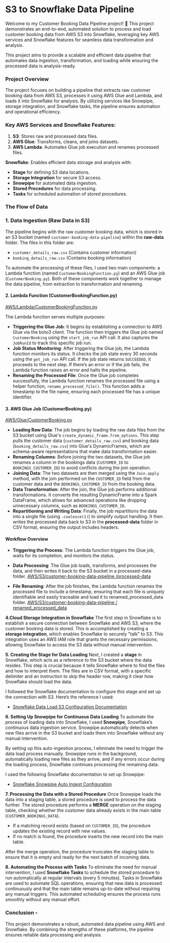 # **S3 to Snowflake Data Pipeline**

Welcome to my Customer Booking Data Pipeline project! 🚀 This project demonstrates an end-to-end, automated solution to process and load customer booking data from AWS S3 into Snowflake, leveraging key AWS services and Snowflake features for seamless data transformation and analysis.

This project aims to provide a scalable and efficient data pipeline that automates data ingestion, transformation, and loading while ensuring the processed data is analysis-ready.

### **Project Overview**

The project focuses on building a pipeline that extracts raw customer booking data from AWS S3, processes it using AWS Glue and Lambda, and loads it into Snowflake for analysis. By utilizing services like Snowpipe, storage integration, and Snowflake tasks, the pipeline ensures automation and operational efficiency.

### **Key AWS Services and Snowflake Features:**

1. **S3**: Stores raw and processed data files.  
2. **AWS Glue**: Transforms, cleans, and joins datasets.  
3. **AWS Lambda**: Automates Glue job execution and renames processed files.  

**Snowflake**: Enables efficient data storage and analysis with:  
- **Stage** for defining S3 data locations.  
- **Storage Integration** for secure S3 access.  
- **Snowpipe** for automated data ingestion.  
- **Stored Procedures** for data processing.  
- **Tasks** for scheduled automation of stored procedures.  

### **The Flow of Data**

### 1. **Data Ingestion (Raw Data in S3)**

The pipeline begins with the raw customer booking data, which is stored in an S3 bucket (named `customer-booking-data-pipeline`) within the **raw-data** folder. The files in this folder are:

- `customer_details_raw.csv` (Contains customer information)
- `booking_details_raw.csv` (Contains booking information)

To automate the processing of these files, I used two main components: a Lambda function (named `CustomerBookingFunction.py`) and an AWS Glue job (`CustomerBooking.py`). Both of these components work together to manage the data pipeline, from extraction to transformation and renaming.

#### 2. **Lambda Function (CustomerBookingFunction.py)**


[AWS/Lambda/CustomerBookingFunction.py](AWS/Lambda/CustomerBookingFunction.py)

The Lambda function serves multiple purposes:
- **Triggering the Glue Job**: It begins by establishing a connection to AWS Glue via the boto3 client. The function then triggers the Glue job named `CustomerBooking` using the `start_job_run` API call. It also captures the `JobRunId` to track this specific job run.
- **Job Status Monitoring**: After triggering the Glue job, the Lambda function monitors its status. It checks the job state every 30 seconds using the `get_job_run` API call. If the job state returns `SUCCEEDED`, it proceeds to the next step. If there’s an error or if the job fails, the Lambda function raises an error and halts the pipeline.
- **Renaming the Processed File**: Once the Glue job completes successfully, the Lambda function renames the processed file using a helper function, `rename_processed_file()`. This function adds a timestamp to the file name, ensuring each processed file has a unique identifier.

#### 3. **AWS Glue Job (CustomerBooking.py)**


[AWS/Glue/CustomerBooking.py](AWS/Glue/CustomerBooking.py)

- **Loading Raw Data**: The job begins by loading the raw data files from the S3 bucket using Glue's `create_dynamic_frame.from_options`. This step pulls the customer data (`customer_details_raw.csv`) and booking data (`booking_details_raw.csv`) into Glue's DynamicFrames, which are schema-aware representations that make data transformation easier.
- **Renaming Columns**: Before joining the two datasets, the Glue job renames a column in the bookings data (`CUSTOMER_ID` to `BOOKINGS_CUSTOMER_ID`) to avoid conflicts during the join operation.
- **Joining Data**: The two datasets are then merged using the `Join.apply` method, with the join performed on the `CUSTOMER_ID` field from the customer data and the `BOOKINGS_CUSTOMER_ID` from the booking data.
- **Data Transformation**: After the join, the Glue job performs additional transformations. It converts the resulting DynamicFrame into a Spark DataFrame, which allows for advanced operations like dropping unnecessary columns, such as `BOOKINGS_CUSTOMER_ID`.
- **Repartitioning and Writing Data**: Finally, the job repartitions the data into a single file (using `.coalesce(1)`) to simplify output handling. It then writes the processed data back to S3 in the **processed-data** folder in CSV format, ensuring the output includes headers.

#### **Workflow Overview**

- **Triggering the Process**: The Lambda function triggers the Glue job, waits for its completion, and monitors the status.
- **Data Processing**: The Glue job loads, transforms, and processes the data, and then writes it back to the S3 bucket in a processed-data folder.
[AWS/S3/customer-booking-data-pipeline /processed-data](AWS/S3/customer-booking-data-pipeline/processed-data)

- **File Renaming**: After the job finishes, the Lambda function renames the processed file to include a timestamp, ensuring that each file is uniquely identifiable and easily traceable and load it to renamed_processed_data folder. 
  [AWS/S3/customer-booking-data-pipeline / renamed_processed_data](AWS/S3/customer-booking-data-pipeline/renamed_processed_data)

 **4.Cloud Storage Integration in Snowflake**
The first step in Snowflake is to establish a secure connection between Snowflake and AWS S3, where the customer booking data is stored. This is accomplished by creating a **storage integration**, which enables Snowflake to securely "talk" to S3. This integration uses an AWS IAM role that grants the necessary permissions, allowing Snowflake to access the S3 data without manual intervention. 

**5. Creating the Stage for Data Loading**
Next, I created a **stage** in Snowflake, which acts as a reference to the S3 bucket where the data resides. This step is crucial because it tells Snowflake where to find the files and how to interpret them. The files are in CSV format, with a specific delimiter and an instruction to skip the header row, making it clear how Snowflake should load the data.

   I followed the Snowflake documentation to configure this stage and set up the connection with S3. Here’s the reference I used:
   - [Snowflake Data Load S3 Configuration Documentation](https://docs.snowflake.com/en/user-guide/data-load-s3-config-storage-integration#step-3-create-a-cloud-storage-integration-in-snowflake)

**6. Setting Up Snowpipe for Continuous Data Loading**
To automate the process of loading data into Snowflake, I used **Snowpipe**, Snowflake’s continuous data ingestion service. Snowpipe automatically detects when new files arrive in the S3 bucket and loads them into Snowflake without any manual intervention. 

   By setting up this auto-ingestion process, I eliminate the need to trigger the data load process manually. Snowpipe runs in the background, automatically loading new files as they arrive, and if any errors occur during the loading process, Snowflake continues processing the remaining data.

   I used the following Snowflake documentation to set up Snowpipe:
   - [Snowflake Snowpipe Auto Ingest Configuration](https://docs.snowflake.com/en/user-guide/data-load-snowpipe-auto-s3)

**7. Processing the Data with a Stored Procedure**
Once Snowpipe loads the data into a staging table, a stored procedure is used to process the data further. The stored procedure performs a **MERGE** operation on the staging table, checking whether the customer data already exists in the main table (`CUSTOMER_BOOKINGS_DATA`).

   - If a matching record exists (based on `CUSTOMER_ID`), the procedure updates the existing record with new values.
   - If no match is found, the procedure inserts the new record into the main table.

   After the merge operation, the procedure truncates the staging table to ensure that it is empty and ready for the next batch of incoming data.

**8. Automating the Process with Tasks**
To eliminate the need for manual intervention, I used **Snowflake Tasks** to schedule the stored procedure to run automatically at regular intervals (every 5 minutes). Tasks in Snowflake are used to automate SQL operations, ensuring that new data is processed continuously and that the main table remains up-to-date without requiring any manual triggers. This automated scheduling ensures the process runs smoothly without any manual effort.

### **Conclusion** -
This project demonstrates a robust, automated data pipeline using AWS and Snowflake. By combining the strengths of these platforms, the pipeline ensures reliable data processing and analysis.
